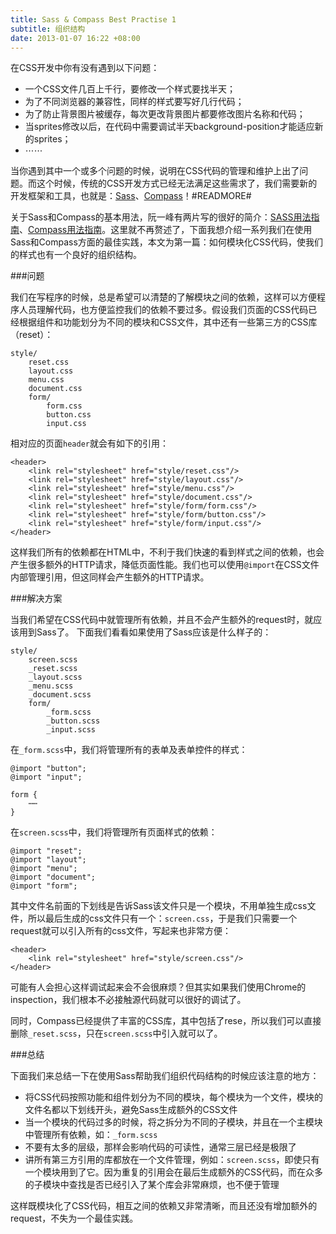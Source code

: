 ```yaml
---
title: Sass & Compass Best Practise 1
subtitle: 组织结构
date: 2013-01-07 16:22 +08:00
---
```


在CSS开发中你有没有遇到以下问题：

* 一个CSS文件几百上千行，要修改一个样式要找半天；
* 为了不同浏览器的兼容性，同样的样式要写好几行代码；
* 为了防止背景图片被缓存，每次更改背景图片都要修改图片名称和代码；
* 当sprites修改以后，在代码中需要调试半天background-position才能适应新的sprites；
* ⋯⋯

当你遇到其中一个或多个问题的时候，说明在CSS代码的管理和维护上出了问题。而这个时候，传统的CSS开发方式已经无法满足这些需求了，我们需要新的开发框架和工具，也就是：[Sass](http://sass-lang.com/)、[Compass](http://compass-style.org/)！#READMORE#

关于Sass和Compass的基本用法，阮一峰有两片写的很好的简介：[SASS用法指南](http://www.ruanyifeng.com/blog/2012/06/sass.html)、[Compass用法指南](http://www.ruanyifeng.com/blog/2012/11/compass.html)。这里就不再赘述了，下面我想介绍一系列我们在使用Sass和Compass方面的最佳实践，本文为第一篇：如何模块化CSS代码，使我们的样式也有一个良好的组织结构。

###问题

我们在写程序的时候，总是希望可以清楚的了解模块之间的依赖，这样可以方便程序人员理解代码，也方便监控我们的依赖不要过多。假设我们页面的CSS代码已经根据组件和功能划分为不同的模块和CSS文件，其中还有一些第三方的CSS库（reset）：

	style/
		reset.css
		layout.css
		menu.css
		document.css
		form/
			form.css
			button.css
			input.css

相对应的页面`header`就会有如下的引用：

	<header>
		<link rel="stylesheet" href="style/reset.css"/>
		<link rel="stylesheet" href="style/layout.css"/>
		<link rel="stylesheet" href="style/menu.css"/>
		<link rel="stylesheet" href="style/document.css"/>
		<link rel="stylesheet" href="style/form/form.css"/>
		<link rel="stylesheet" href="style/form/button.css"/>
		<link rel="stylesheet" href="style/form/input.css"/>
	</header>

这样我们所有的依赖都在HTML中，不利于我们快速的看到样式之间的依赖，也会产生很多额外的HTTP请求，降低页面性能。我们也可以使用`@import`在CSS文件内部管理引用，但这同样会产生额外的HTTP请求。

###解决方案

当我们希望在CSS代码中就管理所有依赖，并且不会产生额外的request时，就应该用到Sass了。
下面我们看看如果使用了Sass应该是什么样子的：

	style/
		screen.scss
		_reset.scss
		_layout.scss
		_menu.scss
		_document.scss
		form/
			_form.scss
			_button.scss
			_input.scss

在`_form.scss`中，我们将管理所有的表单及表单控件的样式：

	@import "button";
	@import "input";
	
	form {
		⋯⋯
	}

在`screen.scss`中，我们将管理所有页面样式的依赖：

	@import "reset";
	@import "layout";
	@import "menu";
	@import "document";
	@import "form";

其中文件名前面的下划线是告诉Sass该文件只是一个模块，不用单独生成css文件，所以最后生成的css文件只有一个：`screen.css`，于是我们只需要一个request就可以引入所有的css文件，写起来也非常方便：

	<header>
		<link rel="stylesheet" href="style/screen.css"/>
	</header>

可能有人会担心这样调试起来会不会很麻烦？但其实如果我们使用Chrome的inspection，我们根本不必接触源代码就可以很好的调试了。

同时，Compass已经提供了丰富的CSS库，其中包括了rese，所以我们可以直接删除`_reset.scss`，只在`screen.scss`中引入就可以了。

###总结

下面我们来总结一下在使用Sass帮助我们组织代码结构的时候应该注意的地方：

* 将CSS代码按照功能和组件划分为不同的模块，每个模块为一个文件，模块的文件名都以下划线开头，避免Sass生成额外的CSS文件
* 当一个模块的代码过多的时候，将之拆分为不同的子模块，并且在一个主模块中管理所有依赖，如：`_form.scss`
* 不要有太多的层级，那样会影响代码的可读性，通常三层已经是极限了
* 讲所有第三方引用的库都放在一个文件管理，例如：`screen.scss`，即使只有一个模块用到了它。因为重复的引用会在最后生成额外的CSS代码，而在众多的子模块中查找是否已经引入了某个库会非常麻烦，也不便于管理

这样既模块化了CSS代码，相互之间的依赖又非常清晰，而且还没有增加额外的request，不失为一个最佳实践。